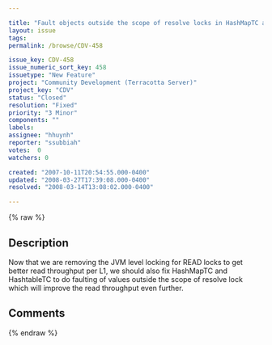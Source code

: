 ```yaml
---

title: "Fault objects outside the scope of resolve locks in HashMapTC and HashtableTC to get better read  throughput per L1."
layout: issue
tags: 
permalink: /browse/CDV-458

issue_key: CDV-458
issue_numeric_sort_key: 458
issuetype: "New Feature"
project: "Community Development (Terracotta Server)"
project_key: "CDV"
status: "Closed"
resolution: "Fixed"
priority: "3 Minor"
components: ""
labels: 
assignee: "hhuynh"
reporter: "ssubbiah"
votes:  0
watchers: 0

created: "2007-10-11T20:54:55.000-0400"
updated: "2008-03-27T17:39:08.000-0400"
resolved: "2008-03-14T13:08:02.000-0400"

---
```




{% raw %}



## Description

<div markdown="1" class="description">

Now that we are removing the JVM level locking for READ locks to get better read throughput per L1, we should also fix HashMapTC and HashtableTC to do faulting of values outside the scope of resolve lock which will improve the read throughput even further.


</div>

## Comments



{% endraw %}
